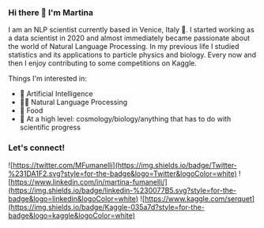 ### Hi there 🌈 I'm Martina
I am an NLP scientist currently based in Venice, Italy 🍕. I started working as a data scientist in 2020 and almost immediately became passionate about the world of Natural Language Processing. In my previous life I studied statistics and its applications to particle physics and biology.
Every now and then I enjoy contributing to some competitions on Kaggle.

Things I'm interested in:

- 🧠 Artificial Intelligence
- 👩‍💻 Natural Language Processing
- 🍝 Food
- 🔭 At a high level: cosmology/biology/anything that has to do with scientific progress

### Let's connect!

![https://twitter.com/MFumanelli](https://img.shields.io/badge/Twitter-%231DA1F2.svg?style=for-the-badge&logo=Twitter&logoColor=white)
![https://www.linkedin.com/in/martina-fumanelli/](https://img.shields.io/badge/linkedin-%230077B5.svg?style=for-the-badge&logo=linkedin&logoColor=white)
![https://www.kaggle.com/serquet](https://img.shields.io/badge/Kaggle-035a7d?style=for-the-badge&logo=kaggle&logoColor=white)
